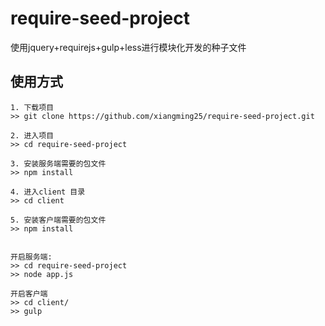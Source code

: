 # require-seed-project
使用jquery+requirejs+gulp+less进行模块化开发的种子文件

## 使用方式
```
1. 下载项目
>> git clone https://github.com/xiangming25/require-seed-project.git

2. 进入项目
>> cd require-seed-project

3. 安装服务端需要的包文件
>> npm install

4. 进入client 目录
>> cd client

5. 安装客户端需要的包文件
>> npm install


开启服务端:
>> cd require-seed-project
>> node app.js

开启客户端
>> cd client/
>> gulp
```
